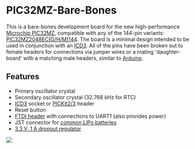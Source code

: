 PIC32MZ-Bare-Bones
==================

This is a bare-bones development board for the new high-performance [Microchip PIC32MZ](http://www.microchip.com/pagehandler/en-us/press-release/microchips-pic32mz-32-bit-mcus.html), compatible with any of the 144-pin variants: [PIC32MZ2048EC(G/H/M)144](http://www.microchip.com/wwwproducts/Devices.aspx?product=PIC32MZ2048ECH144).  The board is a minimal design intended to be used in conjunction with an [ICD3](http://www.microchip.com/stellent/idcplg?IdcService=SS_GET_PAGE&nodeId=1406&dDocName=en537580).  All of the pins have been broken out to female headers for connections via jumper wires or a mating 'daughter-board' with a matching male headers, similar to [Arduino](http://arduino.cc/).

Features
--------

* Primary oscillator crystal
* Secondary oscillator crystal (32.768 kHz for RTC)
* [ICD3](http://www.microchip.com/stellent/idcplg?IdcService=SS_GET_PAGE&nodeId=1406&dDocName=en537580) socket or [PICKit2/3](http://www.microchip.com/stellent/idcplg?IdcService=SS_GET_PAGE&nodeId=1406&dDocName=en538340&redirects=pickit3) header
* Reset button
* [FTDI header](https://www.sparkfun.com/products/9716) with connections to UART1 (also provides power)
* JST connector for [common LiPo batteries](https://www.sparkfun.com/products/339)
* [3.3 V, 1 A dropout regulator](http://www.analog.com/en/power-management/linear-regulators/adp3338/products/product.html)


<img src="https://raw.github.com/xioTechnologies/PIC32MZ-Bare-Bones/master/PCB%20In%20Eagle.png"/>

